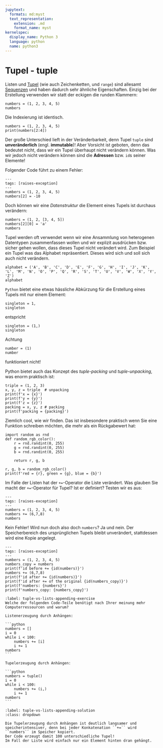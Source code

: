 ```yaml
---
jupytext:
  formats: md:myst
  text_representation:
    extension: .md
    format_name: myst
kernelspec:
  display_name: Python 3
  language: python
  name: python3
---
```


# Tupel - tuple

Listen und [Tupel](https://docs.python.org/3/library/stdtypes.html#tuple) (wie auch Zeichenketten, und ``range``) sind allesamt [Sequenzen](https://docs.python.org/3/library/stdtypes.html#sequence-types-list-tuple-range) und haben dadurch sehr ähnliche Eigenschaften.
Einzig bei der Erstellung verwenden wir statt der eckigen die runden Klammern:

```{code-cell} python3
numbers = (1, 2, 3, 4, 5)
numbers
```

Die Indexierung ist identisch.

```{code-cell} python3
numbers = (1, 2, 3, 4, 5)
print(numbers[2:4])
```

Der große Unterschied lieft in der Veränderbarkeit, denn Tupel ``tuple`` sind **unveränderlich** (engl. **immutable**)!
Aber Vorsicht ist geboten, denn das bedeutet nicht, dass wir ein Tupel überhaupt nicht verändern können.
Was wir jedoch nicht verändern können sind die **Adressen** bzw. ``id``s seiner Elemente!

Folgender Code führt zu einem Fehler:

```{code-cell} python3
---
tags: [raises-exception]
---
numbers = (1, 2, 3, 4, 5)
numbers[2] = -10
```

Doch können wir eine *Datenstruktur* die Element eines Tupels ist durchaus verändern:

```{code-cell} python3
numbers = (1, 2, [3, 4, 5])
numbers[2][0] = 'a'
numbers
```

Tupel werden oft verwendet wenn wir eine Ansammlung von heterogenen Datentypen zusammenfassen wollen und wir explizit ausdrücken bzw. sicher gehen wollen, dass dieses Tupel nicht verändert wird. 
Zum Beispiel ein Tupel was das Alphabet repräsentiert.
Dieses wird sich und soll sich auch nicht verändern.


```{code-cell} python3
alphabet = ('A', 'B', 'C', 'D', 'E', 'F', 'G', 'H', 'I', 'J', 'K', 'L', 'M', 'N', 'O', 'P', 'Q', 'R', 'S', 'T', 'U', 'V', 'W', 'X', 'Y', 'Z')
alphabet
```

``Python`` bietet eine etwas hässliche Abkürzung für die Erstellung eines Tupels mit nur einem Element:

```{code-cell} python3
singleton = 1,
singleton
```

entspricht

```{code-cell} python3
singleton = (1,)
singleton
```

Achtung 

```{code-cell} python3
number = (1)
number
```

funktioniert nicht!

Python bietet auch das Konzept des *tuple-packing* und *tuple-unpacking*, was enorm praktisch ist:

```{code-cell} python3
triple = (1, 2, 3)
x, y, z = triple  # unpacking
print(f'x = {x}')
print(f'y = {y}')
print(f'z = {z}')
packing = x, y, z # packing
print(f'packing = {packing}')
```

Ziemlich cool, wie wir finden.
Das ist insbesondere praktisch wenn Sie eine Funktion schreiben möchten, die mehr als ein Rückgabewert hat:

```{code-cell} python3
import random as rnd
def random_rgb_color():
    r = rnd.randint(0, 255)
    g = rnd.randint(0, 255)
    b = rnd.randint(0, 255)

    return r, g, b

r, g, b = random_rgb_color()
print(f'red = {r}, green = {g}, blue = {b}')
```

Im Falle der Listen hat der ``+=``-Operator die Liste verändert.
Was glauben Sie macht der ``+=``-Operator für Tupel?
Ist er definiert?
Testen wir es aus:

```{code-cell} python3
---
tags: [raises-exception]
---
numbers = (1, 2, 3, 4, 5)
numbers += (6,7,8)
numbers
```

Kein Fehler!
Wird nun doch also doch ``numbers``?
Ja und nein.
Der Speicherbereich des ursprünglichen Tupels bleibt unverändert, stattdessen wird eine Kopie angelegt.

```{code-cell} python3
---
tags: [raises-exception]
---
numbers = (1, 2, 3, 4, 5)
numbers_copy = numbers
print(f'id before += {id(numbers)}')
numbers += (6,7,8)
print(f'id after += {id(numbers)}')
print(f'id after += of the original {id(numbers_copy)}')
print(f'numbers: {numbers}')
print(f'numbers_copy: {numbers_copy}')
```

````{exercise} Tupel vs Listen (Effizienz)
:label: tuple-vs-lists-appending-exercise
Welche der folgenden Code-Teile benötigt nach Ihrer meinung mehr Computerressourcen und warum?

Listenerzeugung durch Anhängen:

```python
numbers = []
i = 0
while i < 100:
    numbers += [i]
    i += 1
numbers
```

Tupelerzeugung durch Anhängen:

```python
numbers = tuple()
i = 0
while i < 100:
    numbers += (i,)
    i += 1
numbers
```
````

```{solution} tuple-vs-lists-appending-exercise
:label: tuple-vs-lists-appending-solution
:class: dropdown

Die Tupelerzeugung durch Anhängen ist deutlich langsamer und speicherintensiver, denn bei jeder Konkatenation ``+=`` wird ``numbers`` im Speicher kopiert.
Der Code erzeugt damit 100 unterschiedliche Tupel!
Im Fall der Liste wird einfach nur ein Element hinten dran gehängt.

```